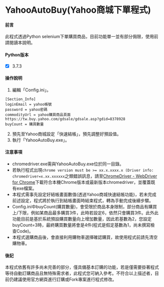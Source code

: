 # YahooAutoBuy(Yahoo商城下單程式)
#### 前言
此程式透過Python selenium下單購買商品，目前功能單一並有部分侷限，使用前請閱讀本說明。

#### Python版本
  - [x] 3.7.3

#### 操作說明
1. 編輯「Config.ini」。
```config
[Section_Info]
loginEmail = yahoo帳號
password = yahoo密碼
commodityUrl = yahoo購買商品頁面https://tw.buy.yahoo.com/gdsale/gdsale.asp?gdid=8378928
buyCount = 購買數量
```
2. 預先至Yahoo商城設定「快速結帳」，預先調整好預設值。
3. 執行「YahooAutoBuy.exe」。

#### 注意事項
* chromedriver.exe需與YahooAutoBuy.exe位於同一目錄。
* 若執行程式出現`chrome version must be >= xx.x.xxxx.x
 (Driver info: chromedriver=x.xx.xxxxxx`之類錯誤訊息，請至[ChromeDriver - WebDriver for Chrome](https://chromedriver.chromium.org/downloads)下載符合本機Chrome版本或最新版本chromedriver，並覆蓋既有exe檔案。
* 本程式需事先設定好結帳畫面數值(透過Yahoo商城快速結帳功能)，若未完成前述設定，程式將於執行到結帳畫面時結束程式，轉為手動完成後續步驟。
* Config.ini中buyCount(購買數量)，會受限於商品本身限制，部分商品有購買上/下限，例如某商品最多購買3件，此時若設定6，依然只會購買3件。此外此功能目前是基於系統預設購買數量向上增加數量，因此若基數為2，您設定buyCount=3時，最終購買數量將會是4件(程式是假定基數為1，尚未撰寫檢查Code)。
* 本程式選購商品後，會直接利用購物車選擇確認購買，故使用程式前請先清空購物車。

#### 後記
本程式依舊有許多尚未完善的部分，僅具備基本訂購的功能，若是僅需要掛著程式等待自動訂購商品且無特殊需求者，此程式您可納入參考。不符合以上描述者，目前仍建議使用官方網頁進行訂購或Fork專案進行程式修改。